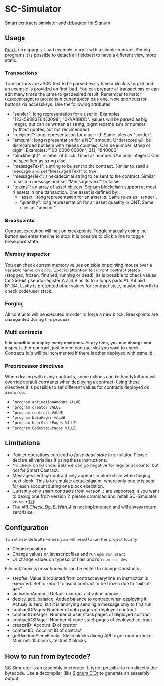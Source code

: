 # SC-Simulator
Smart contracts simulator and debugger for Signum

## Usage
[Run it](https://deleterium.github.io/SC-Simulator/try.html) on gitpages. Load example to try it with a simple contract.
For big programs it is possible to detach all fieldsets to have a different view, more static.

### Transactions
Transactions are JSON text to be parsed every time a block is forged and an example is provided on first load. You can prepare all transactions or can edit many times the same to get desired result. Remember to match tx.blockheight to Blockchain.currentBlock plus one. Note shortcuts for buttons via accesskeys. Use the following attributes:
* "sender": long representation for a user id. Examples "12345988376423098", "0xAABBDD". Values will be parsed as big integer, but can be written as string, bigint (exame 15n) or number (without quotes, but not recomended).
* "recipient": long representation for a user id. Same rules as "sender".
* "amount": long representation for a NQT amount. Underscore will be disregarded but help with zeroes counting. Can be number, string or bigint. Examples: "100_0000_0000n", 213, "840000"
* "blockheight": number of block. Used as number. Use only integers. Can be specified as string also.
* "messageText": a string to be sent to the contract. Similar to send a message and set "MessageIsText" to true.
* "messageHex": a hexadecimal string to be sent to the contract. Similar to send a message and set "MessageIsText" to false.
* "tokens": an array of asset objects. Signum blockchain support at most 4 assets in one transaction. One asset is defined by:
  * "asset": long representation for an asset id. Same rules as "sender".
  * "quantity": long representation for an asset quantity in QNT. Same rules as "amount".

### Breakpoints
Contract execution will halt on breakpoints. Toggle manually using the button and enter the line to stop. It is possible to click a line to toggle breakpoint state.

### Memory inspector
You can check current memory values on table or pointing mouse over a variable name on code. Special attention to current contract states (stopped, frozen, finished, running or dead). Its is possible to check values for 256-bit pseudo-register A and B as its four longs parts A1..A4 and B1..B4. Lastly is presented other values for contract state, maybe it worth to check code/user stack.

### Forging
All contracts will be executed in order to forge a new block. Breakpoints are disregarded during this process.

### Multi contracts
It is possible to deploy many contracts. At any time, you can change and inspect other contract, just inform contract slot you want to check. Contracts id's will be incremented if there is other deployed with same id.

### Preprocessor directives
When dealing with many contracts, some options can be handyfull and will override default constants when deploying a contract. Using these directives it is possible to set different values for contracts deployed on same run:
* `^program activationAmount VALUE`
* `^program creator VALUE`
* `^program contract VALUE`
* `^program DataPages VALUE`
* `^program UserStackPages VALUE`
* `^program CodeStackPages VALUE`

## Limitations
* Pointer operations can lead to *false dead state* in simulator. Please declare all variables if using these instructions.
* No check on balance. Balance can go negative for regular accounts, but not for Smart Contract.
* Messages sent by contract only appears in blockchain when forging next block. This is to simulate actual signum, where only one tx is sent for each account during one block execution.
* Currently only smart contracts from version 3 are supported. If you want to debug one from version 2, please download and install SC-Simulator version [1.0](https://github.com/deleterium/SC-Simulator/releases/tag/v1.0).
* The API *Check_Sig_B_With_A* is not implemented and will always return zero/false.

## Configuration
To set new defaults values you will need to run the project locally:
* Clone repository
* Change values on javascript files and run `npm run start`
* Or change values on typescript files and run `npm run dev`

File out/index.js or src/index.ts can be edited to change Constants:
* stepfee: Value discounted from contract everytime an instruction is executed. Set to zero if to avoid contract to be frozen due to "out-of-gas"
* activationAmount: Default contract activation amount.
* deploy_add_balance: Added balance to contract when deploying it. Actualy is zero, but it is annoying sending a message only to first run.
* contractDPages: Number of data pages of deployed contract
* contractUSPages: Number of user stack pages of deployed contract
* contractCSPages: Number of code stack pages of deployed contract
* creatorID: Account ID of creator
* contractID: Account ID of contract
* getRandomSleepBlocks: Sleep blocks during API to get random ticket. Main net: 15 blocks, testnet 2 blocks.

## How to run from bytecode?
SC Simulator is an assembly interpreter. It is not possible to run directly the bytecode. Use a decompiler (like  [Signum D`Or](https://github.com/deleterium/Signum-D-Or) to generate an assembly output.
